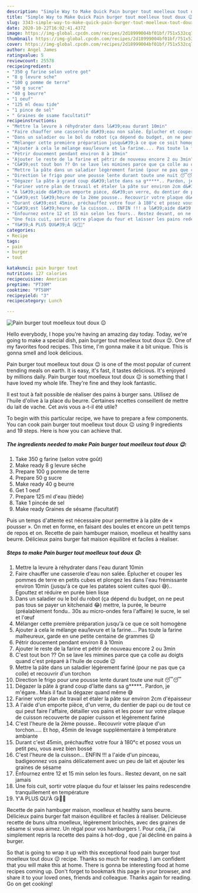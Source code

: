 ```yaml
---
description: "Simple Way to Make Quick Pain burger tout moelleux tout doux 😉"
title: "Simple Way to Make Quick Pain burger tout moelleux tout doux 😉"
slug: 3343-simple-way-to-make-quick-pain-burger-tout-moelleux-tout-doux
date: 2020-10-22T16:02:41.437Z
image: https://img-global.cpcdn.com/recipes/2d18999004bf01bf/751x532cq70/pain-burger-tout-moelleux-tout-doux-😉-photo-principale-de-la-recette.jpg
thumbnail: https://img-global.cpcdn.com/recipes/2d18999004bf01bf/751x532cq70/pain-burger-tout-moelleux-tout-doux-😉-photo-principale-de-la-recette.jpg
cover: https://img-global.cpcdn.com/recipes/2d18999004bf01bf/751x532cq70/pain-burger-tout-moelleux-tout-doux-😉-photo-principale-de-la-recette.jpg
author: Angel James
ratingvalue: 5
reviewcount: 25578
recipeingredient:
- "350 g farine selon votre got"
- "8 g levure sche"
- "100 g pomme de terre"
- "50 g sucre"
- "40 g beurre"
- "1 oeuf"
- "125 ml deau tide"
- "1 pince de sel"
- " Graines de ssame facultatif"
recipeinstructions:
- "Mettre la levure à réhydrater dans l&#39;eau durant 10min"
- "Faire chauffer une casserole d&#39;eau non salée. Éplucher et couper les pommes de terre en petits cubes et plongez les dans l&#39;eau frémissante environ 10min (jusqu&#39;à ce que les patates soient cuites quoi 😅).. Égouttez et réduire en purée bien lisse"
- "Dans un saladier ou le bol du robot (ça dépend du budget, on ne peut pas tous se payer un kitchenaid 😂) mettre, la purée, le beurre (préalablement fondu.. 30s au micro-ondes fera l&#39;affaire) le sucre, le sel et l&#39;œuf"
- "Mélanger cette première préparation jusqu&#39;à ce que ce soit homogène"
- "Ajouter à cela le mélange eau/levure et la farine.... Pas toute la farine malheureux, garde en une petite centaine de grammes 😜"
- "Pétrir doucement pendant environ 8 à 10min"
- "Ajouter le reste de la farine et pétrir de nouveau encore 2 ou 3min"
- "C&#39;est tout bon ?? On se lave les mimines parce que ça colle au doigts quand c&#39;est préparé à l&#39;huile de coude 😉"
- "Mettre la pâte dans un saladier légèrement fariné (pour ne pas que ça colle) et recouvrir d&#39;un torchon"
- "Direction le frigo pour une pousse lente durant toute une nuit 😴😴"
- "Dégazer la pâte à grand coup d&#39;latte dans sa g*****.. Pardon, je m&#39;égare.. Mais il faut la dégazer quand même 😅"
- "Fariner votre plan de travail et étaler la pâte sur environ 2cm d&#39;épaisseur"
- "A l&#39;aide d&#39;un emporte pièce, d&#39;un verre, du dentier de papi ou de tout ce qui peut faire l&#39;affaire, détailler vos pains et les poser sur votre plaque de cuisson recouverte de papier cuisson et légèrement fariné"
- "C&#39;est l&#39;heure de la 2ème pousse.. Recouvrir votre plaque d&#39;un torchon..... Et hop, 45min de levage supplémentaire à température ambiante"
- "Durant c&#39;est 45min, préchauffez votre four à 180°c et posez vous un petit peu, vous avez bien bossé"
- "C&#39;est l&#39;heure de la cuisson... ENFIN !!! a l&#39;aide d&#39;un pinceau, badigeonnez vos pains délicatement avec un peu de lait et ajouter les graines de sésame"
- "Enfournez entre 12 et 15 min selon les fours.. Restez devant, on ne sait jamais"
- "Une fois cuit, sortir votre plaque du four et laisser les pains redescendre tranquillement en température"
- "Y&#39;A PLUS QU&#39;À 😘🍔🍔"
categories:
- Recipe
tags:
- pain
- burger
- tout

katakunci: pain burger tout 
nutrition: 127 calories
recipecuisine: American
preptime: "PT39M"
cooktime: "PT58M"
recipeyield: "3"
recipecategory: Lunch

---
```



![Pain burger tout moelleux tout doux 😉](https://img-global.cpcdn.com/recipes/2d18999004bf01bf/751x532cq70/pain-burger-tout-moelleux-tout-doux-😉-photo-principale-de-la-recette.jpg)

Hello everybody, I hope you're having an amazing day today. Today, we're going to make a special dish, pain burger tout moelleux tout doux 😉. One of my favorites food recipes. This time, I'm gonna make it a bit unique. This is gonna smell and look delicious.

Pain burger tout moelleux tout doux 😉 is one of the most popular of current trending meals on earth. It is easy, it's fast, it tastes delicious. It's enjoyed by millions daily. Pain burger tout moelleux tout doux 😉 is something that I have loved my whole life. They're fine and they look fantastic.

Il est tout à fait possible de réaliser des pains à burger sans. Utilisez de l&#39;huile d&#39;olive à la place du beurre. Certaines recettes conseillent de mettre du lait de vache. Cet avis vous a-t-il été utile?


To begin with this particular recipe, we have to prepare a few components. You can cook pain burger tout moelleux tout doux 😉 using 9 ingredients and 19 steps. Here is how you can achieve that.

<!--inarticleads1-->

##### The ingredients needed to make Pain burger tout moelleux tout doux 😉:

1. Take 350 g farine (selon votre goût)
1. Make ready 8 g levure sèche
1. Prepare 100 g pomme de terre
1. Prepare 50 g sucre
1. Make ready 40 g beurre
1. Get 1 oeuf
1. Prepare 125 ml d&#39;eau (tiède)
1. Take 1 pincée de sel
1. Make ready  Graines de sésame (facultatif)


Puis un temps d&#39;attente est nécessaire pour permettre à la pâte de « pousser ». On met en forme, en faisant des boules et encore un petit temps de repos et on. Recette de pain hambuger maison, moelleux et healthy sans beurre. Délicieux pains burger fait maison équilibré et faciles à réaliser. 

<!--inarticleads2-->

##### Steps to make Pain burger tout moelleux tout doux 😉:

1. Mettre la levure à réhydrater dans l&#39;eau durant 10min
1. Faire chauffer une casserole d&#39;eau non salée. Éplucher et couper les pommes de terre en petits cubes et plongez les dans l&#39;eau frémissante environ 10min (jusqu&#39;à ce que les patates soient cuites quoi 😅).. Égouttez et réduire en purée bien lisse
1. Dans un saladier ou le bol du robot (ça dépend du budget, on ne peut pas tous se payer un kitchenaid 😂) mettre, la purée, le beurre (préalablement fondu.. 30s au micro-ondes fera l&#39;affaire) le sucre, le sel et l&#39;œuf
1. Mélanger cette première préparation jusqu&#39;à ce que ce soit homogène
1. Ajouter à cela le mélange eau/levure et la farine.... Pas toute la farine malheureux, garde en une petite centaine de grammes 😜
1. Pétrir doucement pendant environ 8 à 10min
1. Ajouter le reste de la farine et pétrir de nouveau encore 2 ou 3min
1. C&#39;est tout bon ?? On se lave les mimines parce que ça colle au doigts quand c&#39;est préparé à l&#39;huile de coude 😉
1. Mettre la pâte dans un saladier légèrement fariné (pour ne pas que ça colle) et recouvrir d&#39;un torchon
1. Direction le frigo pour une pousse lente durant toute une nuit 😴😴
1. Dégazer la pâte à grand coup d&#39;latte dans sa g*****.. Pardon, je m&#39;égare.. Mais il faut la dégazer quand même 😅
1. Fariner votre plan de travail et étaler la pâte sur environ 2cm d&#39;épaisseur
1. A l&#39;aide d&#39;un emporte pièce, d&#39;un verre, du dentier de papi ou de tout ce qui peut faire l&#39;affaire, détailler vos pains et les poser sur votre plaque de cuisson recouverte de papier cuisson et légèrement fariné
1. C&#39;est l&#39;heure de la 2ème pousse.. Recouvrir votre plaque d&#39;un torchon..... Et hop, 45min de levage supplémentaire à température ambiante
1. Durant c&#39;est 45min, préchauffez votre four à 180°c et posez vous un petit peu, vous avez bien bossé
1. C&#39;est l&#39;heure de la cuisson... ENFIN !!! a l&#39;aide d&#39;un pinceau, badigeonnez vos pains délicatement avec un peu de lait et ajouter les graines de sésame
1. Enfournez entre 12 et 15 min selon les fours.. Restez devant, on ne sait jamais
1. Une fois cuit, sortir votre plaque du four et laisser les pains redescendre tranquillement en température
1. Y&#39;A PLUS QU&#39;À 😘🍔🍔


Recette de pain hambuger maison, moelleux et healthy sans beurre. Délicieux pains burger fait maison équilibré et faciles à réaliser. Délicieuse recette de buns ultra moelleux, légèrement briochés, avec des graines de sésame si vous aimez. Un régal pour vos hamburgers !. Pour cela, j&#39;ai simplement repris la recette des pains à hot-dog , que j&#39;ai décliné en pains à burger. 

So that is going to wrap it up with this exceptional food pain burger tout moelleux tout doux 😉 recipe. Thanks so much for reading. I am confident that you will make this at home. There is gonna be interesting food at home recipes coming up. Don't forget to bookmark this page in your browser, and share it to your loved ones, friends and colleague. Thanks again for reading. Go on get cooking!

